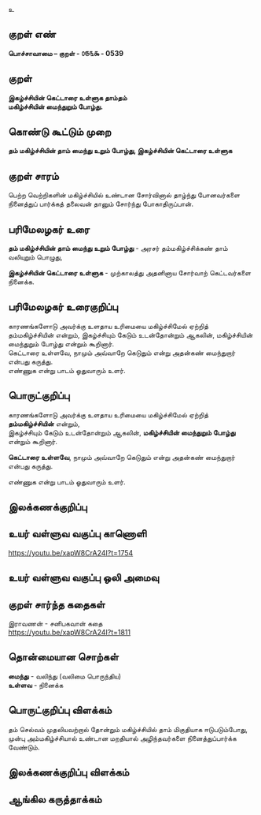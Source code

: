 உ

## குறள் எண் 

**பொச்சாவாமை  – குறள் - ௦௫௩௯ - 0539**  

## குறள் 

**இகழ்ச்சியின் கெட்டாரை உள்ளுக தாம்தம்  
மகிழ்ச்சியின் மைந்துறும் போழ்து.**

## கொண்டு கூட்டும் முறை

**தம் மகிழ்ச்சியின் தாம் மைந்து உறும் போழ்து, இகழ்ச்சியின் கெட்டாரை உள்ளுக** 

## குறள் சாரம் 

 பெற்ற வெற்றிகளின் மகிழ்ச்சியில் உண்டான சோர்வினால் தாழ்ந்து போனவர்களை நினைத்துப் பார்க்கத் தலைவன் தானும் சோர்ந்து போகாதிருப்பான்.   

## பரிமேலழகர் உரை

**தம் மகிழ்ச்சியின் தாம் மைந்து உறும் போழ்து** - அரசர் தம்மகிழ்ச்சிக்கண் தாம் வலியுறும் பொழுது,  

**இகழ்ச்சியின் கெட்டாரை உள்ளுக** - முற்காலத்து அதனினாய சோர்வாற் கெட்டவர்களை நினைக்க.   

## பரிமேலழகர் உரைகுறிப்பு   

காரணங்களோடு அவர்க்கு உளதாய உரிமையை மகிழ்ச்சிமேல் ஏற்றித் தம்மகிழ்ச்சியின் என்றும், இகழ்ச்சியும் கேடும் உடன்தோன்றும் ஆகலின், மகிழ்ச்சியின் மைந்துறும் போழ்து என்றும் கூறினார்.  
கெட்டாரை உள்ளவே, நாமும் அவ்வாறே கெடுதும் என்று அதன்கண் மைந்துறார் என்பது கருத்து.  
எண்ணுக என்று பாடம் ஓதுவாரும் உளர்.  

## பொருட்குறிப்பு 

காரணங்களோடு அவர்க்கு உளதாய உரிமையை மகிழ்ச்சிமேல் ஏற்றித் **தம்மகிழ்ச்சியின்** என்றும்,  
இகழ்ச்சியும் கேடும் உடன்தோன்றும் ஆகலின், **மகிழ்ச்சியின் மைந்துறும் போழ்து** என்றும் கூறினார்.  

**கெட்டாரை உள்ளவே**, நாமும் அவ்வாறே கெடுதும் என்று அதன்கண் மைந்துறார் என்பது கருத்து.  

எண்ணுக என்று பாடம் ஓதுவாரும் உளர்.  

## இலக்கணக்குறிப்பு  


## உயர் வள்ளுவ வகுப்பு காணொளி

https://youtu.be/xapW8CrA24I?t=1754

## உயர் வள்ளுவ வகுப்பு ஒலி அமைவு 

 
## குறள் சார்ந்த கதைகள் 

இராவணன் - சனிபகவான் கதை   
https://youtu.be/xapW8CrA24I?t=1811

## தொன்மையான சொற்கள்

**மைந்து** - வலிந்து (வலிமை பொருந்திய)     
**உள்ளவ** - நினைக்க   

## பொருட்குறிப்பு விளக்கம்

தம் செல்வம் முதலியவற்றால் தோன்றும் மகிழ்ச்சியில் தாம் மிகுதியாக ஈடுபடும்போது,  
முன்பு அம்மகிழ்ச்சியால் உண்டான மறதியால் அழிந்தவர்களை நினைத்துப்பார்க்க வேண்டும்.

## இலக்கணக்குறிப்பு விளக்கம்


## ஆங்கில கருத்தாக்கம் 


